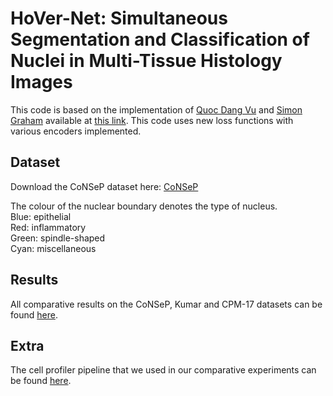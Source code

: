 # HoVer-Net: Simultaneous Segmentation and Classification of Nuclei in Multi-Tissue Histology Images

This code is based on the implementation of [Quoc Dang Vu](https://github.com/vqdang) and [Simon Graham](https://github.com/simongraham) available at [this link](https://github.com/vqdang/hover_net). This code uses new loss functions with various encoders implemented. <br />



## Dataset

Download the CoNSeP dataset here: [CoNSeP](https://drive.google.com/file/d/1gn3gaiOdZCnRBldzh6doogYGARAzG7m0/view?usp=sharing)


The colour of the nuclear boundary denotes the type of nucleus. <br />
Blue: epithelial<br />
Red: inflammatory <br />
Green: spindle-shaped <br />
Cyan: miscellaneous

## Results

All comparative results on the CoNSeP, Kumar and CPM-17 datasets can be found [here](https://drive.google.com/drive/folders/1WTkleeaE6ne8qxuYzptv2bKwMdZVBpzr?usp=sharing). 

## Extra

The cell profiler pipeline that we used in our comparative experiments can be found [here](http://models.tensorpack.com/).



